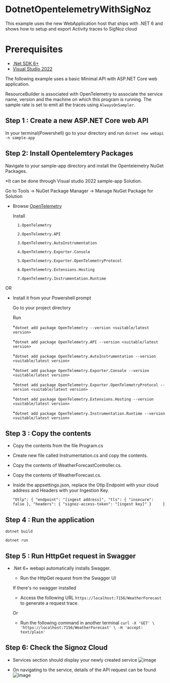 # DotnetOpentelemetryWithSigNoz

This example uses the new WebApplication host that ships with .NET 6 and shows how to setup and export Activity traces to SigNoz cloud

# Prerequisites

* [.Net SDK 6+](https://dotnet.microsoft.com/en-us/download/visual-studio-sdks)
* [Visual Studio 2022](https://visualstudio.microsoft.com/downloads/)

The following example uses a basic Minimal API with ASP.NET Core web application.

ResourceBuilder is associated with OpenTelemetry to associate the service name, version and the machine on which this program is running.
The sample rate is set to emit all the traces using `AlwaysOnSampler`.

## Step 1 : Create a new ASP.NET Core web API ##
In your terminal(Powershell) go to your directory and run 
`dotnet new webapi -n sample-app`

## Step 2: Install Opentelemtery Packages ##
Navigate to your sample-app directory and install the Opentelemetry NuGet Packages.

*It can be done through Visual studio 2022 sample-app Solution.

   Go to Tools -> NuGet Package Manager -> Manage NuGet Package for Solution
   
   * Browse [OpenTelemetry](https://www.nuget.org/profiles/OpenTelemetry)
     
      Install
     
           1.OpenTelemetry
     
           2.OpenTelemetry.API
     
           3.OpenTelemetry.AutoInstrumentation
     
           4.OpenTelemetry.Exporter.Console
     
           5.OpenTelemetry.Exporter.OpenTelemetryProtocol
     
           6.OpenTelemetry.Extensions.Hosting
     
           7.OpenTelemetry.Instrumentation.Runtime
     
OR

* Install it from your Powershell prompt
  
  Go to your project directory
  
  Run
  
  *`dotnet add package OpenTelemetry --version <suitable/latest version>`
  
  *`dotnet add package OpenTelemetry.API --version <suitable/latest version>`
  
  *`dotnet add package OpenTelemetry.AutoInstrumentation --version <suitable/latest version>`
  
  *`dotnet add package OpenTelemetry.Exporter.Console --version <suitable/latest version>`
  
  *`dotnet add package OpenTelemetry.Exporter.OpenTelemetryProtocol --version <suitable/latest version>`
  
  *`dotnet add package OpenTelemetry.Extensions.Hosting --version <suitable/latest version>`
  
  *`dotnet add package OpenTelemetry.Instrumentation.Runtime --version <suitable/latest version>`

## Step 3 : Copy the contents
* Copy the contents from the file Program.cs
* Create new file called Instrumentation.cs and copy the contents.
* Copy the contents of WeatherForecastController.cs.
* Copy the contents of WeatherForecast.cs.
* Inside the appsettings.json, replace the Otlp Endpoint with your cloud address and Headers with your Ingestion Key.
   

   `"Otlp": {
    "endpoint": "[ingest address]",
    "tls": {
      "insecure": false
    },
    "headers": {
      "signoz-access-token": "[ingest key]"
    }    
  }` 

## Step 4 : Run the application 
`dotnet build`

`dotnet run`

## Step 5 : Run HttpGet request in Swagger
* .Net 6+ webapi automatically installs Swagger.
    * Run the HttpGet request from the Swagger UI
      
  If there's no swagger installed
  
   * Access the following URL `https://localhost:7156/WeatherForecast`
     to generate a request trace.

  Or
  
  * Run the following command in another terminal
    `curl -X 'GET' \
        'https://localhost:7156/WeatherForecast' \
            -H 'accept: text/plain'`


## Step 6: Check the Signoz Cloud
* Services section should display your newly created service
![image](https://github.com/Abhishek329/DotnetOpentelemetryWithSigNoz/assets/29237536/e0e0491c-d78a-4b9a-9f61-26be730cced0)

* On navigating to the service, details of the API request can be found
  ![image](https://github.com/Abhishek329/DotnetOpentelemetryWithSigNoz/assets/29237536/0799d3a7-6caf-42e8-9804-c7e9cfd715e8)


  

  



